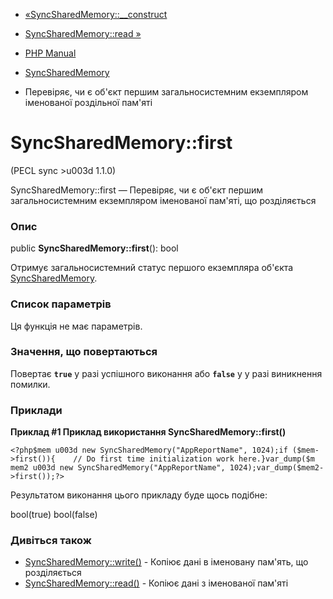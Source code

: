 - [«SyncSharedMemory::\_\_construct](syncsharedmemory.construct.md)
- [SyncSharedMemory::read »](syncsharedmemory.read.md)

- [PHP Manual](index.md)
- [SyncSharedMemory](class.syncsharedmemory.md)
- Перевіряє, чи є об'єкт першим загальносистемним екземпляром
іменованої роздільної пам'яті

# SyncSharedMemory::first

(PECL sync \>u003d 1.1.0)

SyncSharedMemory::first — Перевіряє, чи є об'єкт першим
загальносистемним екземпляром іменованої пам'яті, що розділяється

### Опис

public **SyncSharedMemory::first**(): bool

Отримує загальносистемний статус першого екземпляра об'єкта
[SyncSharedMemory](class.syncsharedmemory.md).

### Список параметрів

Ця функція не має параметрів.

### Значення, що повертаються

Повертає **`true`** у разі успішного виконання або **`false`** у
у разі виникнення помилки.

### Приклади

**Приклад #1 Приклад використання **SyncSharedMemory::first()****

` <?php$mem u003d new SyncSharedMemory("AppReportName", 1024);if ($mem->first()){    // Do first time initialization work here.}var_dump($m mem2 u003d new SyncSharedMemory("AppReportName", 1024);var_dump($mem2->first());?> `

Результатом виконання цього прикладу буде щось подібне:

bool(true)
bool(false)

### Дивіться також

- [SyncSharedMemory::write()](syncsharedmemory.write.md) - Копіює
дані в іменовану пам'ять, що розділяється
- [SyncSharedMemory::read()](syncsharedmemory.read.md) - Копіює
дані з іменованої пам'яті
